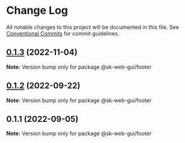 # Change Log

All notable changes to this project will be documented in this file.
See [Conventional Commits](https://conventionalcommits.org) for commit guidelines.

## [0.1.3](https://github.com/Sundsvallskommun/web-shared-components/compare/@sk-web-gui/footer@0.1.2...@sk-web-gui/footer@0.1.3) (2022-11-04)

**Note:** Version bump only for package @sk-web-gui/footer

## [0.1.2](https://github.com/Sundsvallskommun/web-shared-components/compare/@sk-web-gui/footer@0.1.1...@sk-web-gui/footer@0.1.2) (2022-09-22)

**Note:** Version bump only for package @sk-web-gui/footer

## 0.1.1 (2022-09-05)

**Note:** Version bump only for package @sk-web-gui/footer
